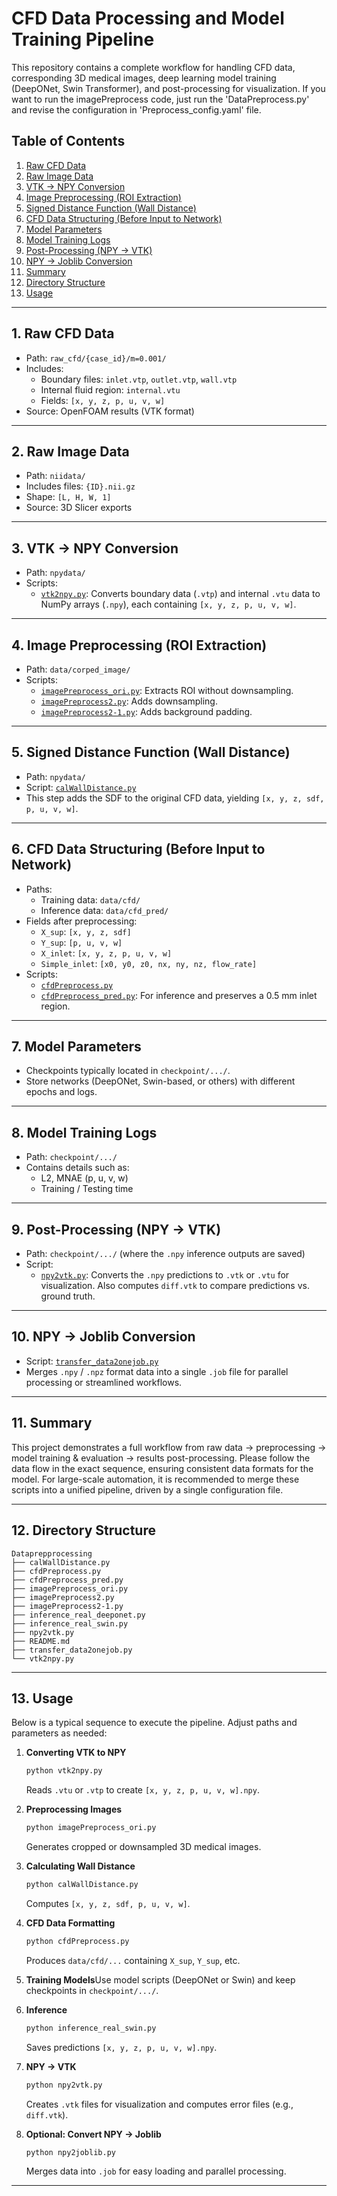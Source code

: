 # CFD Data Processing and Model Training Pipeline

This repository contains a complete workflow for handling CFD data, corresponding 3D medical images, deep learning model training (DeepONet, Swin Transformer), and post-processing for visualization.
If you want to run the imagePreprocess code, just run the 'DataPreprocess.py' and revise the configuration in 'Preprocess_config.yaml' file.

## Table of Contents

1. [Raw CFD Data](#1-raw-cfd-data)
2. [Raw Image Data](#2-raw-image-data)
3. [VTK → NPY Conversion](#3-vtk--npy-conversion)
4. [Image Preprocessing (ROI Extraction)](#4-image-preprocessing-roi-extraction)
5. [Signed Distance Function (Wall Distance)](#5-signed-distance-function-wall-distance)
6. [CFD Data Structuring (Before Input to Network)](#6-cfd-data-structuring-before-input-to-network)
7. [Model Parameters](#7-model-parameters)
8. [Model Training Logs](#8-model-training-logs)
9. [Post-Processing (NPY → VTK)](#9-post-processing-npy--vtk)
10. [NPY → Joblib Conversion](#10-npy--joblib-conversion)
11. [Summary](#11-summary)
12. [Directory Structure](#12-directory-structure)
13. [Usage](#13-usage)

---

## 1. Raw CFD Data

- Path: `raw_cfd/{case_id}/m=0.001/`
- Includes:
  - Boundary files: `inlet.vtp`, `outlet.vtp`, `wall.vtp`
  - Internal fluid region: `internal.vtu`
  - Fields: `[x, y, z, p, u, v, w]`
- Source: OpenFOAM results (VTK format)

---

## 2. Raw Image Data

- Path: `niidata/`
- Includes files: `{ID}.nii.gz`
- Shape: `[L, H, W, 1]`
- Source: 3D Slicer exports

---

## 3. VTK → NPY Conversion

- Path: `npydata/`
- Scripts:
  - [`vtk2npy.py`](./vtk2npy.py): Converts boundary data (`.vtp`) and internal `.vtu` data to NumPy arrays (`.npy`), each containing `[x, y, z, p, u, v, w]`.

---

## 4. Image Preprocessing (ROI Extraction)

- Path: `data/corped_image/`
- Scripts:
  - [`imagePreprocess_ori.py`](./imagePreprocess_ori.py): Extracts ROI without downsampling.
  - [`imagePreprocess2.py`](./imagePreprocess2.py): Adds downsampling.
  - [`imagePreprocess2-1.py`](./imagePreprocess2-1.py): Adds background padding.

---

## 5. Signed Distance Function (Wall Distance)

- Path: `npydata/`
- Script: [`calWallDistance.py`](./calWallDistance.py)
- This step adds the SDF to the original CFD data, yielding `[x, y, z, sdf, p, u, v, w]`.

---

## 6. CFD Data Structuring (Before Input to Network)

- Paths:
  - Training data: `data/cfd/`
  - Inference data: `data/cfd_pred/`
- Fields after preprocessing:
  - `X_sup`: `[x, y, z, sdf]`
  - `Y_sup`: `[p, u, v, w]`
  - `X_inlet`: `[x, y, z, p, u, v, w]`
  - `Simple_inlet`: `[x0, y0, z0, nx, ny, nz, flow_rate]`
- Scripts:
  - [`cfdPreprocess.py`](./cfdPreprocess.py)
  - [`cfdPreprocess_pred.py`](./cfdPreprocess_pred.py): For inference and preserves a 0.5 mm inlet region.

---

## 7. Model Parameters

- Checkpoints typically located in `checkpoint/.../`.
- Store networks (DeepONet, Swin-based, or others) with different epochs and logs.

---

## 8. Model Training Logs

- Path: `checkpoint/.../`
- Contains details such as:
  - L2, MNAE (p, u, v, w)
  - Training / Testing time

---

## 9. Post-Processing (NPY → VTK)

- Path: `checkpoint/.../` (where the `.npy` inference outputs are saved)
- Script:
  - [`npy2vtk.py`](./npy2vtk.py): Converts the `.npy` predictions to `.vtk` or `.vtu` for visualization. Also computes `diff.vtk` to compare predictions vs. ground truth.

---

## 10. NPY → Joblib Conversion

- Script: [`transfer_data2onejob.py`](./transfer_data2onejob.py)
- Merges `.npy` / `.npz` format data into a single `.job` file for parallel processing or streamlined workflows.

---

## 11. Summary

This project demonstrates a full workflow from raw data → preprocessing → model training & evaluation → results post-processing. Please follow the data flow in the exact sequence, ensuring consistent data formats for the model. For large-scale automation, it is recommended to merge these scripts into a unified pipeline, driven by a single configuration file.

---

## 12. Directory Structure

```
Dataprepprocessing
├── calWallDistance.py
├── cfdPreprocess.py
├── cfdPreprocess_pred.py
├── imagePreprocess_ori.py
├── imagePreprocess2.py
├── imagePreprocess2-1.py
├── inference_real_deeponet.py
├── inference_real_swin.py
├── npy2vtk.py
├── README.md
├── transfer_data2onejob.py
└── vtk2npy.py
```

---

## 13. Usage

Below is a typical sequence to execute the pipeline. Adjust paths and parameters as needed:

1. **Converting VTK to NPY**

   ```bash
   python vtk2npy.py
   ```

   Reads `.vtu` or `.vtp` to create `[x, y, z, p, u, v, w].npy`.
2. **Preprocessing Images**

   ```bash
   python imagePreprocess_ori.py
   ```

   Generates cropped or downsampled 3D medical images.
3. **Calculating Wall Distance**

   ```bash
   python calWallDistance.py
   ```

   Computes `[x, y, z, sdf, p, u, v, w]`.
4. **CFD Data Formatting**

   ```bash
   python cfdPreprocess.py
   ```

   Produces `data/cfd/...` containing `X_sup`, `Y_sup`, etc.
5. **Training Models**Use model scripts (DeepONet or Swin) and keep checkpoints in `checkpoint/.../`.
6. **Inference**

   ```bash
   python inference_real_swin.py
   ```

   Saves predictions `[x, y, z, p, u, v, w].npy`.
7. **NPY → VTK**

   ```bash
   python npy2vtk.py
   ```

   Creates `.vtk` files for visualization and computes error files (e.g., `diff.vtk`).
8. **Optional: Convert NPY → Joblib**

   ```bash
   python npy2joblib.py
   ```

   Merges data into `.job` for easy loading and parallel processing.

---
